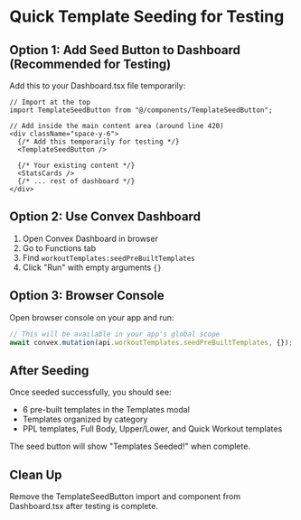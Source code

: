 # Quick Template Seeding for Testing

## Option 1: Add Seed Button to Dashboard (Recommended for Testing)

Add this to your Dashboard.tsx file temporarily:

```tsx
// Import at the top
import TemplateSeedButton from "@/components/TemplateSeedButton";

// Add inside the main content area (around line 420)
<div className="space-y-6">
  {/* Add this temporarily for testing */}
  <TemplateSeedButton />
  
  {/* Your existing content */}
  <StatsCards />
  {/* ... rest of dashboard */}
</div>
```

## Option 2: Use Convex Dashboard

1. Open Convex Dashboard in browser
2. Go to Functions tab
3. Find `workoutTemplates:seedPreBuiltTemplates`
4. Click "Run" with empty arguments `{}`

## Option 3: Browser Console

Open browser console on your app and run:
```javascript
// This will be available in your app's global scope
await convex.mutation(api.workoutTemplates.seedPreBuiltTemplates, {});
```

## After Seeding

Once seeded successfully, you should see:
- 6 pre-built templates in the Templates modal
- Templates organized by category
- PPL templates, Full Body, Upper/Lower, and Quick Workout templates

The seed button will show "Templates Seeded!" when complete.

## Clean Up

Remove the TemplateSeedButton import and component from Dashboard.tsx after testing is complete.